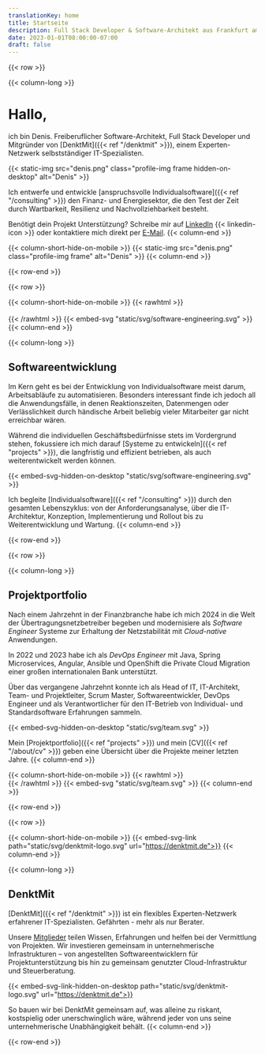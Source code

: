 ```yaml
---
translationKey: home
title: Startseite
description: Full Stack Developer & Software-Architekt aus Frankfurt am Main. Java & Cloud-native Entwicklung für wartbare, resiliente und skalierbare Software.
date: 2023-01-01T08:00:00-07:00
draft: false
---
```


{{< row >}}

{{< column-long >}}

# Hallo,

ich bin Denis. Freiberuflicher Software-Architekt, Full Stack Developer und Mitgründer von 
[DenktMit]({{< ref "/denktmit" >}}), einem Experten-Netzwerk selbstständiger IT-Spezialisten.

{{< static-img src="denis.png" class="profile-img frame hidden-on-desktop" alt="Denis" >}}

Ich entwerfe und entwickle [anspruchsvolle Individualsoftware]({{< ref "/consulting" >}}) den Finanz- und Energiesektor,
die den Test der Zeit durch Wartbarkeit, Resilienz und Nachvollziehbarkeit besteht.

Benötigt dein Projekt Unterstützung? Schreibe mir auf [LinkedIn](https://www.linkedin.com/in/dmalolepszy)
{{< linkedin-icon >}}&nbsp;oder kontaktiere mich direkt per [E-Mail](mailto:kontakt@dmalo.de).
{{< column-end >}}

{{< column-short-hide-on-mobile >}}
{{< static-img src="denis.png" class="profile-img frame" alt="Denis" >}}
{{< column-end >}}

{{< row-end >}}

{{< row >}}

{{< column-short-hide-on-mobile >}}
{{< rawhtml >}} <br><br> {{< /rawhtml >}}
{{< embed-svg "static/svg/software-engineering.svg" >}}
{{< column-end >}}

{{< column-long >}}

## Softwareentwicklung

Im Kern geht es bei der Entwicklung von Individualsoftware meist darum, Arbeitsabläufe zu automatisieren.
Besonders interessant finde ich jedoch all die Anwendungsfälle, in denen Reaktionszeiten, Datenmengen oder
Verlässlichkeit
durch händische Arbeit beliebig vieler Mitarbeiter gar nicht erreichbar wären.

Während die individuellen Geschäftsbedürfnisse stets im Vordergrund stehen, fokussiere ich mich
darauf [Systeme zu entwickeln]({{< ref "projects" >}}),
die langfristig und effizient betrieben, als auch weiterentwickelt werden können.

{{< embed-svg-hidden-on-desktop "static/svg/software-engineering.svg" >}}

Ich begleite [Individualsoftware]({{< ref "/consulting" >}}) durch den gesamten Lebenszyklus: von der
Anforderungsanalyse,
über die IT-Architektur, Konzeption, Implementierung und Rollout bis zu Weiterentwicklung und Wartung.
{{< column-end >}}

{{< row-end >}}

{{< row >}}

{{< column-long >}}

## Projektportfolio

Nach einem Jahrzehnt in der Finanzbranche habe ich mich 2024 in die Welt der Übertragungsnetzbetreiber begeben
und modernisiere als *Software Engineer* Systeme zur Erhaltung der Netzstabilität mit *Cloud-native* Anwendungen.

In 2022 und 2023 habe ich als *DevOps Engineer* mit Java, Spring Microservices, Angular, Ansible und OpenShift die
Private Cloud Migration einer großen internationalen Bank unterstützt.

Über das vergangene Jahrzehnt konnte ich als Head of IT, IT-Architekt, Team- und Projektleiter, Scrum Master,
Softwareentwickler, DevOps Engineer und als Verantwortlicher für den IT-Betrieb von Individual- und Standardsoftware
Erfahrungen sammeln.

{{< embed-svg-hidden-on-desktop "static/svg/team.svg" >}}

Mein [Projektportfolio]({{< ref "projects" >}}) und mein [CV]({{< ref "/about/cv" >}}) geben eine Übersicht über die
Projekte meiner letzten Jahre.
{{< column-end >}}

{{< column-short-hide-on-mobile >}}
{{< rawhtml >}} <br> {{< /rawhtml >}}
{{< embed-svg "static/svg/team.svg" >}}
{{< column-end >}}

{{< row-end >}}

{{< row >}}

{{< column-short-hide-on-mobile >}}
{{< embed-svg-link path="static/svg/denktmit-logo.svg" url="https://denktmit.de">}}
{{< column-end >}}

{{< column-long >}}

## DenktMit

[DenktMit]({{< ref "/denktmit" >}}) ist ein flexibles Experten-Netzwerk erfahrener IT-Spezialisten. Gefährten - mehr als
nur Berater.

Unsere [Mitglieder](https://denktmit.de/team/) teilen Wissen, Erfahrungen und helfen bei der Vermittlung von Projekten.
Wir investieren gemeinsam in unternehmerische Infrastrukturen – von angestellten Softwareentwicklern für
Projektunterstützung bis hin zu gemeinsam genutzter Cloud-Infrastruktur und Steuerberatung.

{{< embed-svg-link-hidden-on-desktop path="static/svg/denktmit-logo.svg" url="https://denktmit.de">}}

So bauen wir bei DenktMit gemeinsam auf, was alleine zu riskant, kostspielig oder unerschwinglich wäre, während jeder
von uns seine unternehmerische Unabhängigkeit behält.
{{< column-end >}}

{{< row-end >}}



